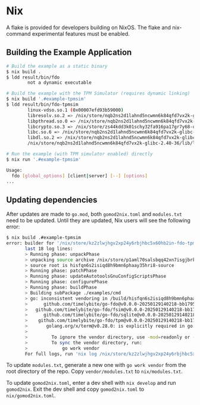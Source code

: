 # Nix

A flake is provided for developers building on NixOS. The flake and nix-command experimental features must be enabled.

## Building the Example Application

```sh
# Build the example as a static binary
$ nix build .
$ ldd result/bin/fdo
        not a dynamic executable

# Build the example with the TPM Simulator (requires dynamic linking)
$ nix build '.#example-tpmsim'
$ ldd result/bin/fdo-tpmsim
        linux-vdso.so.1 (0x00007efd93b59000)
        libresolv.so.2 => /nix/store/nqb2ns2d1lahnd5ncwmn6k84qfd7vx2k-glibc-2.40-36/lib/libresolv.so.2 (0x00007efd93b42000)
        libpthread.so.0 => /nix/store/nqb2ns2d1lahnd5ncwmn6k84qfd7vx2k-glibc-2.40-36/lib/libpthread.so.0 (0x00007efd93b3d000)
        libcrypto.so.3 => /nix/store/zs44kdd3k01schy32fa916pa17gr7y68-openssl-3.3.2/lib/libcrypto.so.3 (0x00007efd93400000)
        libc.so.6 => /nix/store/nqb2ns2d1lahnd5ncwmn6k84qfd7vx2k-glibc-2.40-36/lib/libc.so.6 (0x00007efd93207000)
        libdl.so.2 => /nix/store/nqb2ns2d1lahnd5ncwmn6k84qfd7vx2k-glibc-2.40-36/lib/libdl.so.2 (0x00007efd93b36000)
        /nix/store/nqb2ns2d1lahnd5ncwmn6k84qfd7vx2k-glibc-2.40-36/lib/ld-linux-x86-64.so.2 => /nix/store/nqb2ns2d1lahnd5ncwmn6k84qfd7vx2k-glibc-2.40-36/lib64/ld-linux-x86-64.so.2 (0x00007efd93b5b000)

# Run the example (with TPM simulator enabled) directly
$ nix run '.#example-tpmsim'

Usage:
  fdo [global_options] [client|server] [--] [options]
...
```

## Updating dependencies

After updates are made to `go.mod`, both `gomod2nix.toml` and `modules.txt` need to be updated. Until they are updated, Nix users will see the following error:

```sh
$ nix build .#example-tpmsim
error: builder for '/nix/store/kz2zlwjhgv2xp24y6rbjhbc5x60hb2in-fdo-tpmsim.drv' failed with exit code 1;
       last 18 log lines:
       > Running phase: unpackPhase
       > unpacking source archive /nix/store/p1aml70salsbqq42xn7isgjbrks8zmx9-hisfqn6s2isiqd8h9bmn6phaay35hri8-source
       > source root is hisfqn6s2isiqd8h9bmn6phaay35hri8-source
       > Running phase: patchPhase
       > Running phase: updateAutotoolsGnuConfigScriptsPhase
       > Running phase: configurePhase
       > Running phase: buildPhase
       > Building subPackage ./examples/cmd
       > go: inconsistent vendoring in /build/hisfqn6s2isiqd8h9bmn6phaay35hri8-source:
       >      github.com/timelybite/go-fdo@v0.0.0-20250129140218-bb17959de676: is explicitly required in go.mod, but not marked as explicit in vendor/modules.txt
       >   github.com/timelybite/go-fdo/fsim@v0.0.0-20250129140218-bb17959de676: is explicitly required in go.mod, but not marked as explicit in vendor/modules.txt
       >      github.com/timelybite/go-fdo/sqlite@v0.0.0-20250129140218-bb17959de676: is explicitly required in go.mod, but not marked as explicit in vendor/modules.txt
       >    github.com/timelybite/go-fdo/tpm@v0.0.0-20250129140218-bb17959de676: is explicitly required in go.mod, but not marked as explicit in vendor/modules.txt
       >       golang.org/x/term@v0.28.0: is explicitly required in go.mod, but not marked as explicit in vendor/modules.txt
       >
       >         To ignore the vendor directory, use -mod=readonly or -mod=mod.
       >         To sync the vendor directory, run:
       >             go work vendor
       For full logs, run 'nix log /nix/store/kz2zlwjhgv2xp24y6rbjhbc5x60hb2in-fdo-tpmsim.drv'.
```

To update `modules.txt`, generate a new one with `go work vendor` from the root directory of the repo. Copy `vendor/modules.txt` to `nix/modules.txt`.

To update `gomod2nix.toml`, enter a dev shell with `nix develop` and run `gomod2nix`. Exit the dev shell and copy `gomod2nix.toml` to `nix/gomod2nix.toml`.
